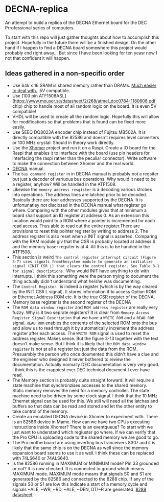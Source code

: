 # DECNA-replica
An attempt to build a replica of the DECNA Ethernet board for the DEC Prrofessional series of computers.

To start with this repo will just gather thoughts about how to accomplish this project. Hopefully in the future there will be a finished design. On the other hand if I happen to find a DECNA board somewhere this project would probably end right away... But since I have been looking for ten yeasr now I not that confident it will happen.

## Ideas gathered in a non-specific order

* Use 64k x 16 SRAM is shared memory rather than DRAMs.  [Much easier to deal with.](https://www.mouser.se/datasheet/2/198/61C6416AL-258356.pdf). 5V compatible.
* Use [100 pin ATF1508ASL](https://www.mouser.se/datasheet/2/268/atmel_doc0784-1180608.pdf chip) chip to handle most of all random logic on the board. It is even 5V compatible!
* VHDL will be used to create all the random logic. Hopefully this will allow for modifications so that problems that is found can be fixed more easily.
* Use SEEQ DQ8023A encoder chip instead of Fujitsu MB502A. It is directly compatible with the 82586 and doesn't requires level converters or 100 MHz crystal. Should in theory work directly. 
* Use the [Xhomer](https://xhomer.isani.org/xhomer/) project and run it on a Raspi. Create a IO board for the Raspi that enables it to interface with the board (use pin headers for interfacing the raspi rather than the peculiar connector). Write software to make the connection between Xhomer and the real world.
* [DECNA](DECNA.pdf) manual.
* The ```bus command register``` in in DECNA manual is probably not a regsiter but just a decoder of variuous bus operations. Why would it need to be a register, anyhow? Will be handled in the ATF1508.
* Likewise the ```memory address resgister``` is a decoding various strobes into operations. The address lines are latched prior to be decoded. Basically there are four addresses supported by the DECNA. It is unfortunatley not disclosed in the DECNA manual what register go where. Comparing with the other modules gives that at minimum a board shall support an ID register at address 0. As an extension this location would point to a ROM where a pointer is incremented for each read access. Thus able to read out the entire register.There are provisions to reset this pointer register by writing to address 2. The address register is also reset when a INIT signal is asserted.  Comparing with the RAM module giv that the CSR is probably located at address 6 and the memory baser regsiter is at 4.  All this is to be handled in the ATF1508. 
* This section is weird ```The control register interrupt circuit (Figure 3-7) uses signals fromthesystem module to generate an initialize signal (INIT CSR L) that clears the control register. See Table 3-1 for signal descriptions.``` Why would INIT have anything to do with interrupts. I think this something were the person trying to document the thing actually didn't understand what he/she was documenting.
* The ```Control Register ``` is indeed a register (which is by the way cleared by the INIT CSR L signal). It stores information if to access Option ROM or Ethernet Address ROM etc. It is the true CSR register of the DECNA.
* Memory base register is the second register of the DECNA
* The ```ROM data window register``` and ```ROM address register``` are really very fuzzy. Why is it two seprate registers? It is clear from ```Memory Access Register Signal Description``` that we have a ```WRITE ROM``` and a ```READ ROM``` signal. ```READ ROM``` enables the contents of the selected ROM onto the bus and allow us to read through it by automatically increment the address register after each access. The ```WRITE ROM``` signal is used to reset the address register. Makes sense. But the figure 3-13 together with the text doesn't make sense. But I think it is likely that the ```ROM data window register``` is not at all a register but just the data from the ROM. Presuambly the person who once doumented this didn't have a clue and the engineer who designed it never bothered to review the documentation. Actually normally DEC documentation is very very good. I think this is the crappiest ever DEC technical document I ever have read.
* The Memory section is probably quite straight forward. It will require a state machine that synchronzises accesses to the shared memory. Static memory removes the need for a memory controller. The state machine need to be driven by some clock signal. I think that the 10 MHz Ethernet signal can be used for this. We still will need all the latches and buffers so that data can be read and stored and let the other entity to take control of the memory.
* Create an emulated DECNA device in Xhomer to experiment with. There is an 82586 device in Mame. How can we have two CPUs executing instructions inside Xhomer? There is an eventqueue? To start with we just want to understand which regiuster go where. If we can verify that the Pro CPU is uploading code to the shared memory we are good to go.
* The Pro motherboard are using inverting bus tranceivers 8307 and it is likely that the same chip is on the DECNA as well since the memory expansion board seems to use it as well. I think these can be replaced with 74LS640 or 74ALS640.
* Is the 82586 running in MAXIMUM or MINIMUM mode? Pin 33 grounded or not? It is now checked. It is connected to ground which means MAXIMUM mode. MAXIMUM mode means that signals S0 and S1 are generated by the 82586 and connected to the 8288 chip. If any of the signals S0 or S1 are low this indicate a start of a memory cycle and signals ~ALE, ~WR, ~RD, ~ALE, ~DEN, DT/~R are generated.  [8288 datasheet](intel_8288_datasheet.pdf)
  
